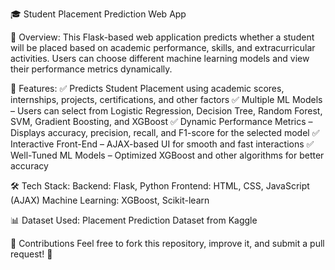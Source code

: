 🎓 Student Placement Prediction Web App

📌 Overview:
This Flask-based web application predicts whether a student will be placed based on academic performance, skills, and extracurricular activities. Users can choose different machine learning models and view their performance metrics dynamically.

🚀 Features:
✅ Predicts Student Placement using academic scores, internships, projects, certifications, and other factors
✅ Multiple ML Models – Users can select from Logistic Regression, Decision Tree, Random Forest, SVM, Gradient Boosting, and XGBoost
✅ Dynamic Performance Metrics – Displays accuracy, precision, recall, and F1-score for the selected model
✅ Interactive Front-End – AJAX-based UI for smooth and fast interactions
✅ Well-Tuned ML Models – Optimized XGBoost and other algorithms for better accuracy

🛠️ Tech Stack:
Backend: Flask, Python
Frontend: HTML, CSS, JavaScript (AJAX)
Machine Learning: XGBoost, Scikit-learn

📊 Dataset Used:
Placement Prediction Dataset from Kaggle

🤝 Contributions
Feel free to fork this repository, improve it, and submit a pull request! 🚀
